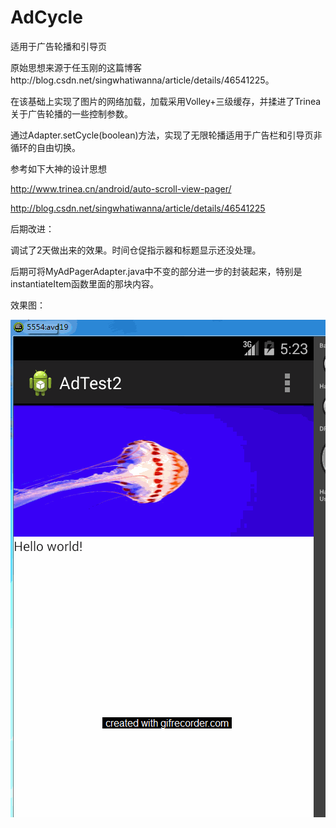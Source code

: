# AdCycle
适用于广告轮播和引导页


原始思想来源于任玉刚的这篇博客http://blog.csdn.net/singwhatiwanna/article/details/46541225。

在该基础上实现了图片的网络加载，加载采用Volley+三级缓存，并揉进了Trinea关于广告轮播的一些控制参数。

通过Adapter.setCycle(boolean)方法，实现了无限轮播适用于广告栏和引导页非循环的自由切换。


参考如下大神的设计思想

   http://www.trinea.cn/android/auto-scroll-view-pager/

   http://blog.csdn.net/singwhatiwanna/article/details/46541225

后期改进：

  调试了2天做出来的效果。时间仓促指示器和标题显示还没处理。

  后期可将MyAdPagerAdapter.java中不变的部分进一步的封装起来，特别是instantiateItem函数里面的那块内容。
  

效果图：


![image](https://github.com/ztoh/AdCycle/blob/master/adTest2.gif)
